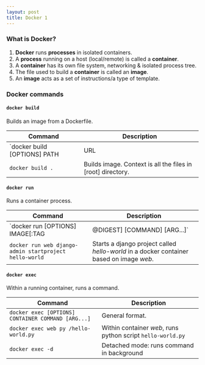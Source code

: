```yaml
---
layout: post
title: Docker 1
---
```


### What is Docker?

1. **Docker** runs **processes** in isolated containers.
2. A **process** running on a host (local/remote) is called a **container**.
3. A **container** has its own file system, networking & isolated process tree.
4. The file used to build a **container** is called an **image**.
5. An **image** acts as a set of instructions/a type of template.

### Docker commands

#### **`docker build`**

Builds an image from a Dockerfile.

| Command      | Description |
| ----------- | ----------- |
| `docker build [OPTIONS] PATH | URL | -` | General format. |
| `docker build .`  | Builds image. Context is all the files in [root] directory. |

#### **`docker run`**

Runs a container process. 

| Command      | Description |
| ----------- | ----------- |
| `docker run [OPTIONS] IMAGE[:TAG|@DIGEST] [COMMAND] [ARG...]` | General format. |
| `docker run web django-admin startproject hello-world`  | Starts a django project called *hello-world* in a docker container based on image *web*. |

#### **`docker exec`**

Within a running container, runs a command.

| Command      | Description |
| ----------- | ----------- |
| `docker exec [OPTIONS] CONTAINER COMMAND [ARG...]` | General format. |
| `docker exec web py /hello-world.py`  | Within container *web*, runs python script `hello-world.py` |
| `docker exec -d`  | Detached mode: runs command in background |